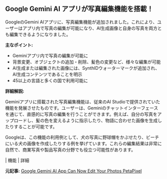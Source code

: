 ## Google Gemini AI アプリが写真編集機能を搭載！

GoogleのGemini AIアプリに、写真編集機能が追加されました。これにより、ユーザーはアプリ内で写真の編集が可能になり、AI生成画像と自身の写真を両方とも編集できるようになりました。

**主なポイント:**

* Geminiアプリ内で写真の編集が可能に
* 背景変更、オブジェクトの追加・削除、髪色の変更など、様々な編集が可能
* AI生成または編集された画像には、SynthIDウォーターマークが追加され、AI生成コンテンツであることを明示
* 45以上の言語と多くの国で利用可能に

**詳細解説:**

Geminiアプリに搭載された写真編集機能は、従来のAI Studioで提供されていた機能を発展させたものです。ユーザーは、Geminiのチャットインターフェースを通じて、直感的に写真の編集を行うことができます。例えば、自分の写真をアップロードし、髪の色を変えるように指示したり、物語に合わせた画像を生成したりすることが可能です。

Googleは、この機能の利用例として、犬の写真に野球帽をかぶせたり、ビーチにいる犬の画像を作成したりする例を挙げています。これらの編集結果は非常に自然で、商業写真や製品写真の分野でも役立つ可能性があります。

| 機能 | 詳細 

**元記事:** [Google Gemini AI App Can Now Edit Your Photos PetaPixel](https://petapixel.com/2025/05/01/google-gemini-ai-app-can-now-edit-your-photos/)